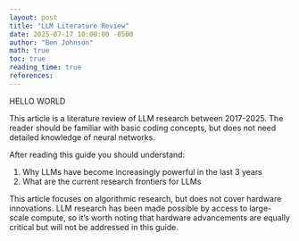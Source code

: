 ```yaml
---
layout: post
title: "LLM Literature Review"
date: 2025-07-17 10:00:00 -0500
author: "Ben Johnson"
math: true
toc: true
reading_time: true
references:
---
```


HELLO WORLD 

This article is a literature review of LLM research between 2017-2025. The reader should be familiar with basic coding concepts, but does not need detailed knowledge of neural networks.

After reading this guide you should understand:

1. Why LLMs have become increasingly powerful in the last 3 years
2. What are the current research frontiers for LLMs

This article focuses on algorithmic research, but does not cover hardware innovations. LLM research has been made possible by access to large-scale compute, so it’s worth noting that hardware advancements are equally critical but will not be addressed in this guide.

